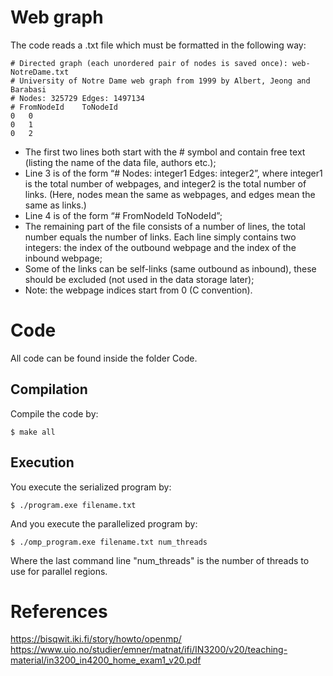 # Web graph

The code reads a .txt file which must be formatted in the following way:
```
# Directed graph (each unordered pair of nodes is saved once): web-NotreDame.txt
# University of Notre Dame web graph from 1999 by Albert, Jeong and Barabasi
# Nodes: 325729 Edges: 1497134
# FromNodeId	ToNodeId
0	0
0	1
0	2
```

* The first two lines both start with the # symbol and contain free text
(listing the name of the data file, authors etc.);
* Line 3 is of the form “# Nodes: integer1 Edges: integer2”, where
integer1 is the total number of webpages, and integer2 is the total
number of links. (Here, nodes mean the same as webpages, and edges
mean the same as links.)
* Line 4 is of the form “# FromNodeId ToNodeId”;
* The remaining part of the file consists of a number of lines, the total
number equals the number of links. Each line simply contains two integers:
the index of the outbound webpage and the index of the inbound webpage;
* Some of the links can be self-links (same outbound as inbound), these
should be excluded (not used in the data storage later);
* Note: the webpage indices start from 0 (C convention).

# Code
All code can be found inside the folder Code.

## Compilation
Compile the code by:
```
$ make all
```

## Execution
You execute the serialized program by:
```
$ ./program.exe filename.txt
```

And you execute the parallelized program by:
```
$ ./omp_program.exe filename.txt num_threads
```
Where the last command line "num_threads" is the number of threads to use for parallel regions.  

# References

https://bisqwit.iki.fi/story/howto/openmp/
https://www.uio.no/studier/emner/matnat/ifi/IN3200/v20/teaching-material/in3200_in4200_home_exam1_v20.pdf
